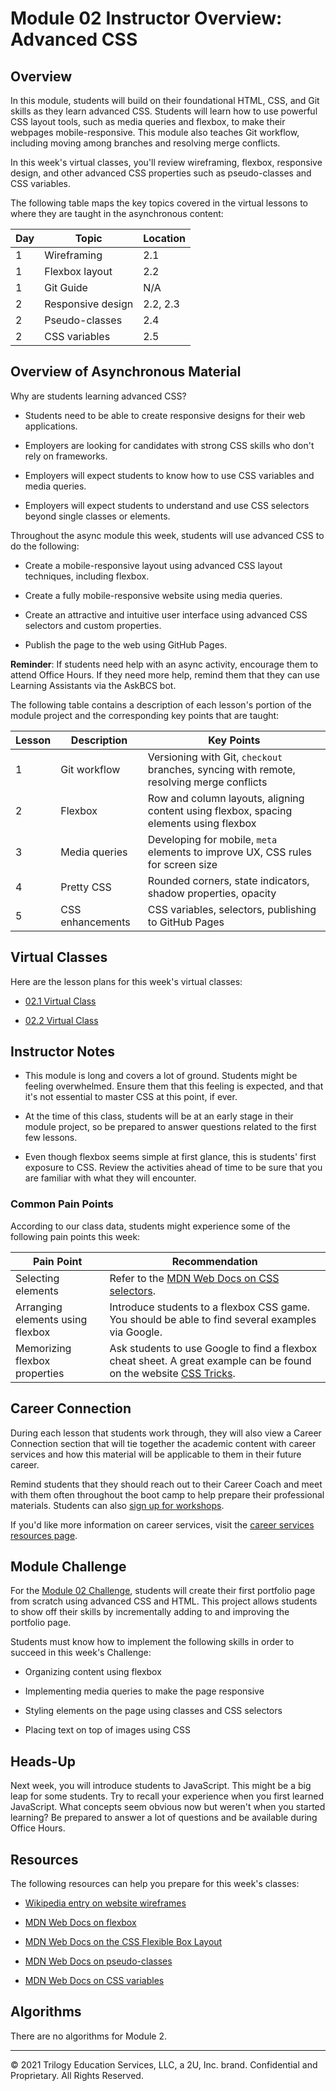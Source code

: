 # Module 02 Instructor Overview: Advanced CSS

## Overview

In this module, students will build on their foundational HTML, CSS, and Git skills as they learn advanced CSS. Students will learn how to use powerful CSS layout tools, such as media queries and flexbox, to make their webpages mobile-responsive. This module also teaches Git workflow, including moving among branches and resolving merge conflicts.

In this week's virtual classes, you'll review wireframing, flexbox, responsive design, and other advanced CSS properties such as pseudo-classes and CSS variables.

The following table maps the key topics covered in the virtual lessons to where they are taught in the asynchronous content:

| Day | Topic             | Location |
| --- | ----------------- | -------- |
| 1   | Wireframing       | 2.1      |
| 1   | Flexbox layout    | 2.2      |
| 1   | Git Guide         | N/A      |
| 2   | Responsive design | 2.2, 2.3 |
| 2   | Pseudo-classes    | 2.4      |
| 2   | CSS variables     | 2.5      |

## Overview of Asynchronous Material

Why are students learning advanced CSS?

* Students need to be able to create responsive designs for their web applications.

* Employers are looking for candidates with strong CSS skills who don't rely on frameworks.

* Employers will expect students to know how to use CSS variables and media queries.

* Employers will expect students to understand and use CSS selectors beyond single classes or elements.

Throughout the async module this week, students will use advanced CSS to do the following:

* Create a mobile-responsive layout using advanced CSS layout techniques, including flexbox.

* Create a fully mobile-responsive website using media queries.

* Create an attractive and intuitive user interface using advanced CSS selectors and custom properties.

* Publish the page to the web using GitHub Pages.

**Reminder**: If students need help with an async activity, encourage them to attend Office Hours. If they need more help, remind them that they can use Learning Assistants via the AskBCS bot.

The following table contains a description of each lesson's portion of the module project and the corresponding key points that are taught:

| Lesson | Description      | Key Points                                                                             |
| ------ | ---------------- | -------------------------------------------------------------------------------------- |
| 1      | Git workflow     | Versioning with Git, `checkout` branches, syncing with remote, resolving merge conflicts    |
| 2      | Flexbox          | Row and column layouts, aligning content using flexbox, spacing elements using flexbox |
| 3      | Media queries    | Developing for mobile, `meta` elements to improve UX, CSS rules for screen size        |
| 4      | Pretty CSS       | Rounded corners, state indicators, shadow properties, opacity                          |
| 5      | CSS enhancements | CSS variables, selectors, publishing to GitHub Pages                                   |

## Virtual Classes

Here are the lesson plans for this week's virtual classes:

* [02.1 Virtual Class](./02.1-REQUIRED.md)

* [02.2 Virtual Class](./02.2-REQUIRED.md)

## Instructor Notes

* This module is long and covers a lot of ground. Students might be feeling overwhelmed. Ensure them that this feeling is expected, and that it's not essential to master CSS at this point, if ever.

* At the time of this class, students will be at an early stage in their module project, so be prepared to answer questions related to the first few lessons.

* Even though flexbox seems simple at first glance, this is students' first exposure to CSS. Review the activities ahead of time to be sure that you are familiar with what they will encounter.

### Common Pain Points

According to our class data, students might experience some of the following pain points this week:

| Pain Point                       | Recommendation                                                                                                                                 |
| -------------------------------- | -----------------------------------------------------------------------------------------------------------------------------------------------|
| Selecting elements               | Refer to the [MDN Web Docs on CSS selectors](https://developer.mozilla.org/en-US/docs/Learn/CSS/Building_blocks/Selectors).                    |
| Arranging elements using flexbox | Introduce students to a flexbox CSS game. You should be able to find several examples via Google.                                              |
| Memorizing flexbox properties    | Ask students to use Google to find a flexbox cheat sheet. A great example can be found on the website [CSS Tricks](https://css-tricks.com/).   |

## Career Connection

During each lesson that students work through, they will also view a Career Connection section that will tie together the academic content with career services and how this material will be applicable to them in their future career.

Remind students that they should reach out to their Career Coach and meet with them often throughout the boot camp to help prepare their professional materials. Students can also [sign up for workshops](https://careernetwork.2u.com/?utm_medium=Academics&utm_source=boot_camp).

If you'd like more information on career services, visit the [career services resources page](https://careernetwork.2u.com/?utm_medium=Academics&utm_source=boot_camp).

## Module Challenge

For the [Module 02 Challenge](../../01-Class-Content/02-Advanced-CSS/02-Challenge), students will create their first portfolio page from scratch using advanced CSS and HTML. This project allows students to show off their skills by incrementally adding to and improving the portfolio page.

Students must know how to implement the following skills in order to succeed in this week's Challenge:

* Organizing content using flexbox

* Implementing media queries to make the page responsive

* Styling elements on the page using classes and CSS selectors

* Placing text on top of images using CSS

## Heads-Up

Next week, you will introduce students to JavaScript. This might be a big leap for some students. Try to recall your experience when you first learned JavaScript. What concepts seem obvious now but weren't when you started learning? Be prepared to answer a lot of questions and be available during Office Hours.

## Resources

The following resources can help you prepare for this week's classes:

* [Wikipedia entry on website wireframes](https://en.wikipedia.org/wiki/Website_wireframe)

* [MDN Web Docs on flexbox](https://developer.mozilla.org/en-US/docs/Learn/CSS/CSS_layout/Flexbox)

* [MDN Web Docs on the CSS Flexible Box Layout](https://developer.mozilla.org/en-US/docs/Web/CSS/CSS_Flexible_Box_Layout)

* [MDN Web Docs on pseudo-classes](https://developer.mozilla.org/en-US/docs/Web/CSS/Pseudo-classes)

* [MDN Web Docs on CSS variables](https://developer.mozilla.org/en-US/docs/Web/CSS/Using_CSS_custom_properties)

## Algorithms

There are no algorithms for Module 2.

---
© 2021 Trilogy Education Services, LLC, a 2U, Inc. brand. Confidential and Proprietary. All Rights Reserved.
